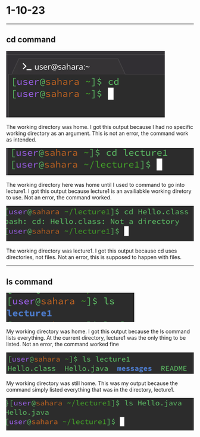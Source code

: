 # 1-10-23 #
___
## cd command
![Image](cdnoargs.png)

The working directory was home.
I got this output because I had no specific working directory as an argument.
This is not an error, the command work as intended.

![Image](cdrepo.png)

The working directory here was home until I used to command to go into lecture1.
I got this output because lecture1 is an availiabkle working diretory to use.
Not an error, the command worked.

![Image](cdrepofile.png)

The working directory was lecture1.
I got this output because cd uses directories, not files.
Not an error, this is supposed to happen with files.
___
## ls command
![Image](lsnoargs.png)

My working directory was home.
I got this output because the ls command lists everything. At the current directory, lecture1 was the only thing to be listed.
Not an error, the command worked fine

![image](lsrepo.png)

My working directory was still home.
This was my output because the command simply listed everything that was in the directory, lecture1.

![image](lsfile.png)


